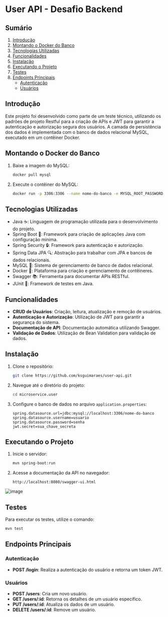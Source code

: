 # User API - Desafio Backend

## Sumário

1. [Introdução](#introdução)
2. [Montando o Docker do Banco](#montando-o-docker-do-banco)
3. [Tecnologias Utilizadas](#tecnologias-utilizadas)
4. [Funcionalidades](#funcionalidades)
5. [Instalação](#instalação)
6. [Executando o Projeto](#executando-o-projeto)
7. [Testes](#testes)
8. [Endpoints Principais](#endpoints-principais)
   - [Autenticação](#autenticação)
   - [Usuários](#usuários)

## Introdução

Este projeto foi desenvolvido como parte de um teste técnico, utilizando os padrões de projeto Restful para a criação de APIs e JWT para garantir a autenticação e autorização segura dos usuários. A camada de persistência dos dados é implementada com o banco de dados relacional MySQL, executado em um contêiner Docker.

## Montando o Docker do Banco

1. Baixe a imagem do MySQL:
   ```sh
   docker pull mysql
   ```

2. Execute o contêiner do MySQL:
   ```sh
   docker run -p 3306:3306 --name nome-do-banco -e MYSQL_ROOT_PASSWORD=senhaRoot -d mysql
   ```

## Tecnologias Utilizadas

- Java ☕: Linguagem de programação utilizada para o desenvolvimento do projeto.
- Spring Boot 🌱: Framework para criação de aplicações Java com configuração mínima.
- Spring Security 🔒: Framework para autenticação e autorização.
- Spring Data JPA 🔍: Abstração para trabalhar com JPA e bancos de dados relacionais.
- MySQL 🐬: Sistema de gerenciamento de banco de dados relacional.
- Docker 🐳: Plataforma para criação e gerenciamento de contêineres.
- Swagger 📚: Ferramenta para documentar APIs RESTful.
- JUnit 🧪: Framework de testes em Java.

## Funcionalidades

- **CRUD de Usuários**: Criação, leitura, atualização e remoção de usuários.
- **Autenticação e Autorização**: Utilização de JWT para garantir a segurança do sistema.
- **Documentação de API**: Documentação automática utilizando Swagger.
- **Validação de Dados**: Utilização de Bean Validation para validação de dados.

## Instalação

1. Clone o repositório:
   ```sh
   git clone https://github.com/ksguimaraes/user-api.git
   ```
2. Navegue até o diretório do projeto:
   ```sh
   cd microservice.user
   ```
3. Configure o banco de dados no arquivo `application.properties`:
   ```properties
   spring.datasource.url=jdbc:mysql://localhost:3306/nome-do-banco
   spring.datasource.username=usuario
   spring.datasource.password=senha
   jwt.secret=sua_chave_secreta
   ```

## Executando o Projeto

1. Inicie o servidor:
   ```sh
   mvn spring-boot:run
   ```
2. Acesse a documentação da API no navegador:
   ```
   http://localhost:8080/swagger-ui.html
   ```
![image](https://github.com/ksguimaraes/microservice.user/assets/39937365/da86d95f-c0b3-40bc-b1ae-ba99d582ed4b)

## Testes

Para executar os testes, utilize o comando:

```sh
mvn test
```

## Endpoints Principais

### Autenticação

- **POST /login**: Realiza a autenticação do usuário e retorna um token JWT.

### Usuários

- **POST /users**: Cria um novo usuário.
- **GET /users/:id**: Retorna os detalhes de um usuário específico.
- **PUT /users/:id**: Atualiza os dados de um usuário.
- **DELETE /users/:id**: Remove um usuário.

